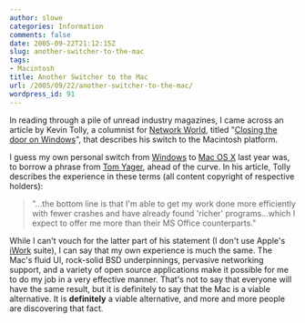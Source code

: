 ```yaml
---
author: slowe
categories: Information
comments: false
date: 2005-09-22T21:12:15Z
slug: another-switcher-to-the-mac
tags:
- Macintosh
title: Another Switcher to the Mac
url: /2005/09/22/another-switcher-to-the-mac/
wordpress_id: 91
---
```


In reading through a pile of unread industry magazines, I came across an article by Kevin Tolly, a columnist for [Network World](http://www.networkworld.com/), titled "[Closing the door on Windows](http://www.networkworld.com/columnists/2005/091205tolly.html)", that describes his switch to the Macintosh platform.

I guess my own personal switch from [Windows](http://www.microsoft.com/windows/) to [Mac OS X](http://www.apple.com/macosx/) last year was, to borrow a phrase from [Tom Yager](http://www.infoworld.com/columnists/tom_curve.html), ahead of the curve. In his article, Tolly describes the experience in these terms (all content copyright of respective holders):

>"...the bottom line is that I'm able to get my work done more efficiently with fewer crashes and have already found 'richer' programs...which I expect to offer me more than their MS Office counterparts."

While I can't vouch for the latter part of his statement (I don't use Apple's [iWork](http://www.apple.com/iwork/) suite), I can say that my own experience is much the same. The Mac's fluid UI, rock-solid BSD underpinnings, pervasive networking support, and a variety of open source applications make it possible for me to do my job in a very effective manner. That's not to say that everyone will have the same result, but it is definitely to say that the Mac is a viable alternative. It is **definitely** a viable alternative, and more and more people are discovering that fact.
